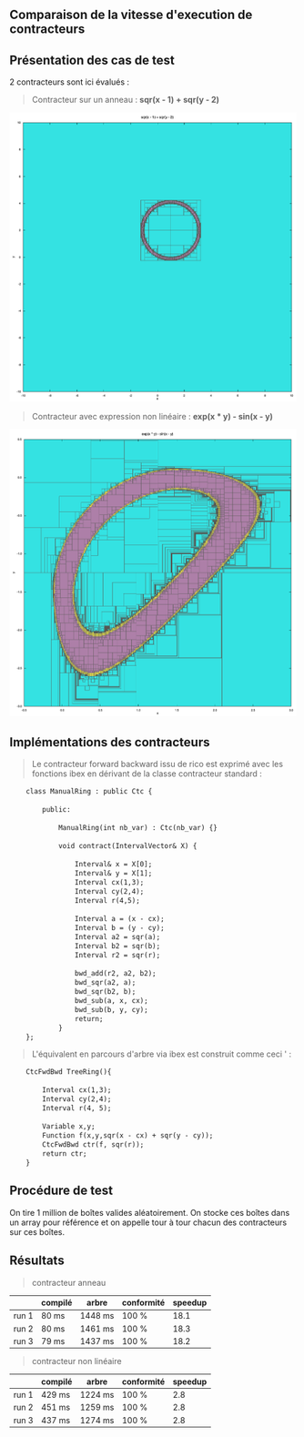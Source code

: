 ## Comparaison de la vitesse d'execution de contracteurs

## Présentation des cas de test
2 contracteurs sont ici évalués : 

> Contracteur sur un anneau : 
<strong> sqr(x - 1) + sqr(y - 2) </strong>
<img src="expr1_contractor.png" width="600">

> Contracteur avec expression non linéaire : 
<strong> exp(x * y) - sin(x - y) </strong>
<img src="expr4_contractor.png" width="600">

## Implémentations des contracteurs

> Le contracteur forward backward issu de rico est exprimé avec les fonctions ibex en dérivant de la classe contracteur standard :

        class ManualRing : public Ctc {

	        public:

		        ManualRing(int nb_var) : Ctc(nb_var) {}

		        void contract(IntervalVector& X) {

                    Interval& x = X[0];
                    Interval& y = X[1];
                    Interval cx(1,3);
                    Interval cy(2,4);
                    Interval r(4,5);

                    Interval a = (x - cx);
                    Interval b = (y - cy);
                    Interval a2 = sqr(a);
                    Interval b2 = sqr(b);
                    Interval r2 = sqr(r);

                    bwd_add(r2, a2, b2);
		            bwd_sqr(a2, a);
		            bwd_sqr(b2, b);
		            bwd_sub(a, x, cx);
		            bwd_sub(b, y, cy);
                    return;
		        }
        };

> L'équivalent en parcours d'arbre via ibex est construit comme ceci ' :

        CtcFwdBwd TreeRing(){
        
        	Interval cx(1,3);
            Interval cy(2,4);
        	Interval r(4, 5);

        	Variable x,y;
        	Function f(x,y,sqr(x - cx) + sqr(y - cy));
        	CtcFwdBwd ctr(f, sqr(r));
        	return ctr;
        }

## Procédure de test
On tire 1 million de boîtes valides aléatoirement.
On stocke ces boîtes dans un array pour référence et on appelle tour à tour chacun des contracteurs sur ces boîtes.


## Résultats

> contracteur anneau

|       | compilé | arbre   | conformité | speedup |
|-------|---------|---------|------------|---------|
| run 1 | 80 ms   | 1448 ms | 100 %      | 18.1    |
| run 2 | 80 ms   | 1461 ms | 100 %      | 18.3    |
| run 3 | 79 ms   | 1437 ms | 100 %      | 18.2    |

> contracteur non linéaire

|       | compilé  | arbre   | conformité | speedup |
|-------|----------|---------|------------|---------|
| run 1 | 429 ms   | 1224 ms | 100 %      | 2.8     |
| run 2 | 451 ms   | 1259 ms | 100 %      | 2.8     |
| run 3 | 437 ms   | 1274 ms | 100 %      | 2.8     |


